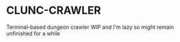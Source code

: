 # CLUNC-CRAWLER
Terminal-based dungeon crawler
WIP and I'm lazy so might remain unfinished for a while
